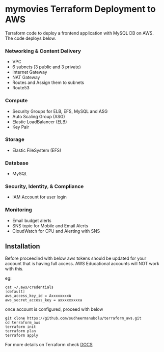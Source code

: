 # mymovies Terraform Deployment to AWS

Terraform code to deploy a frontend application with MySQL DB on AWS. The code deploys below.

### Networking & Content Delivery

- VPC
- 6 subnets (3 public and 3 private)
- Internet Gateway
- NAT Gateway
- Routes and Assign them to subnets
- Route53

### Compute

- Security Groups for ELB, EFS, MySQL and ASG
- Auto Scaling Group (ASG)
- Elastic LoadBalancer (ELB)
- Key Pair

### Storage

- Elastic FileSystem (EFS)

### Database

- MySQL

### Security, Identity, & Compliance

- IAM Account for user login

### Monitoring

- Email budget alerts
- SNS topic for Mobile and Email Alerts
- CloudWatch for CPU and Alerting with SNS

## Installation

Before proceedind with below aws tokens should be updated for your account that is having full access. AWS Educational accounts will NOT work with this.

eg:

```
cat ~/.aws/credentials
[default]
aws_access_key_id = AxxxxxxxxA
aws_secret_access_key = axxxxxxxxxa
```

once account is configured, proceed with below

```
git clone https://github.com/sudheermanubolu/terraform_aws.git
cd terraform_aws
terraform init
terraform plan
terraform apply
```

For more details on Terraform check [DOCS](https://www.terraform.io/docs/providers/aws/)
